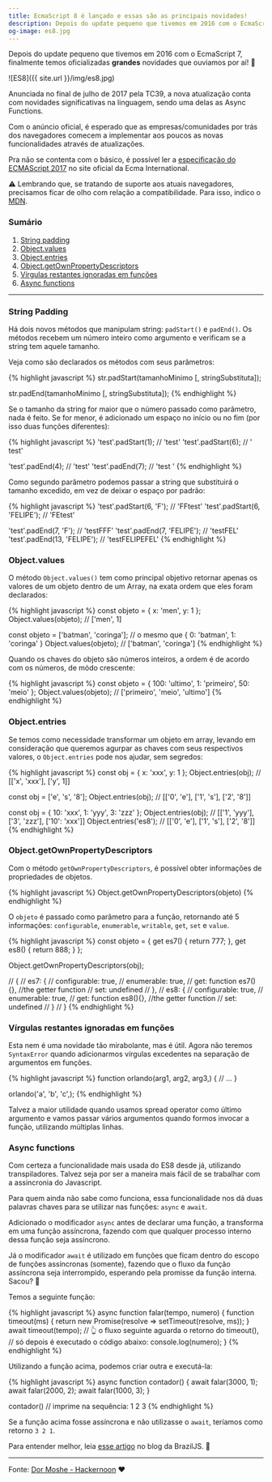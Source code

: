 ```yaml
---
title: EcmaScript 8 é lançado e essas são as principais novidades!
description: Depois do update pequeno que tivemos em 2016 com o EcmaScript 7, finalmente temos oficializadas grandes novidades que ouviamos por aí!
og-image: es8.jpg
---
```


Depois do update pequeno que tivemos em 2016 com o EcmaScript 7, finalmente temos oficializadas **grandes** novidades que ouviamos por aí! 🎉

<!--more-->

![ES8]({{ site.url }}/img/es8.jpg)

Anunciada no final de julho de 2017 pela TC39, a nova atualização conta com novidades significativas na linguagem, sendo uma delas as Async Functions.

Com o anúncio oficial, é esperado que as empresas/comunidades por trás dos navegadores comecem a implementar aos poucos as novas funcionalidades através de atualizações.

Pra não se contenta com o básico, é possível ler a <a href="http://www.ecma-international.org/memento/presentation.htm" target="_blank">especificação do ECMAScript 2017</a> no site oficial da Ecma International.

⚠️  Lembrando que, se tratando de suporte aos atuais navegadores, precisamos ficar de olho com relação a compatibilidade. Para isso, indico o <a href="https://developer.mozilla.org/en-US/Add-ons/WebExtensions/Browser_support_for_JavaScript_APIs" target="_blank">MDN</a>.

### Sumário
1. [String padding](#string-padding)
1. [Object.values](#objectvalues)
1. [Object.entries](#objectentries)
1. [Object.getOwnPropertyDescriptors](#objectgetownpropertydescriptors)
1. [Vírgulas restantes ignoradas em funções](#vírgulas-restantes-ignoradas-em-funções)
1. [Async functions](#async-functions)

___

### String Padding
Há dois novos métodos que manipulam string: `padStart()` e `padEnd()`. Os métodos recebem um número inteiro como argumento e verificam se a string tem aquele tamanho.

Veja como são declarados os métodos com seus parâmetros:

{% highlight javascript %}
str.padStart(tamanhoMinimo [, stringSubstituta]);

str.padEnd(tamanhoMinimo [, stringSubstituta]);
{% endhighlight %}

Se o tamanho da string for maior que o número passado como parâmetro, nada é feito. Se for menor, é adicionado um espaço no início ou no fim (por isso duas funções diferentes):

{% highlight javascript %}
'test'.padStart(1);   // 'test'
'test'.padStart(6);   // '  test'

'test'.padEnd(4); // 'test'
'test'.padEnd(7); // 'test   '
{% endhighlight %}

Como segundo parâmetro podemos passar a string que substituirá o tamanho excedido, em vez de deixar o espaço por padrão:

{% highlight javascript %}
'test'.padStart(6, 'F');      // 'FFtest'
'test'.padStart(6, 'FELIPE'); // 'FEtest'

'test'.padEnd(7, 'F');        // 'testFFF'
'test'.padEnd(7, 'FELIPE');   // 'testFEL'
'test'.padEnd(13, 'FELIPE');  // 'testFELIPEFEL'
{% endhighlight %}

### Object.values
O método `Object.values()` tem como principal objetivo retornar apenas os valores de um objeto dentro de um Array, na exata ordem que eles foram declarados:

{% highlight javascript %}
const objeto = { x: 'men', y: 1 };
Object.values(objeto); // ['men', 1]

const  objeto = ['batman', 'coringa']; // o mesmo que { 0: 'batman', 1: 'coringa' }
Object.values(objeto); // ['batman', 'coringa']
{% endhighlight %}

Quando os chaves do objeto são números inteiros, a ordem é de acordo com os números, de módo crescente:

{% highlight javascript %}
	const objeto = { 100: 'ultimo', 1: 'primeiro', 50: 'meio' };
	Object.values(objeto); // ['primeiro', 'meio', 'ultimo']
{% endhighlight %}

### Object.entries
Se temos como necessidade transformar um objeto em array, levando em consideração que queremos agurpar as chaves com seus respectivos valores, o `Object.entries` pode nos ajudar, sem segredos:

{% highlight javascript %}
const obj = { x: 'xxx', y: 1 };
Object.entries(obj); // [['x', 'xxx'], ['y', 1]]

const obj = ['e', 's', '8'];
Object.entries(obj); // [['0', 'e'], ['1', 's'], ['2', '8']]

const obj = { 10: 'xxx', 1: 'yyy', 3: 'zzz' };
Object.entries(obj); // [['1', 'yyy'], ['3', 'zzz'], ['10': 'xxx']]
Object.entries('es8'); // [['0', 'e'], ['1', 's'], ['2', '8']]
{% endhighlight %}

### Object.getOwnPropertyDescriptors
Com o método `getOwnPropertyDescriptors`, é possível obter informações de propriedades de objetos.

{% highlight javascript %}
Object.getOwnPropertyDescriptors(objeto)
{% endhighlight %}

O `objeto` é passado como parâmetro para a função, retornando até 5 informações: `configurable`, `enumerable`, `writable`, `get`, `set` e `value`.

{% highlight javascript %}
const objeto = {
  get es7() { return 777; },
  get es8() { return 888; }
};

Object.getOwnPropertyDescriptors(obj);

// {
//   es7: {
//     configurable: true,
//     enumerable: true,
//     get: function es7(){}, //the getter function
//     set: undefined
//   },
//   es8: {
//     configurable: true,
//     enumerable: true,
//     get: function es8(){}, //the getter function
//     set: undefined
//   }
// }
{% endhighlight %}

### Vírgulas restantes ignoradas em funções
Esta nem é uma novidade tão mirabolante, mas é útil. Agora não teremos `SyntaxError` quando adicionarmos vírgulas excedentes na separação de argumentos em funções.

{% highlight javascript %}
function orlando(arg1, arg2, arg3,) {
  // ...
}

orlando('a', 'b', 'c',);
{% endhighlight %}

Talvez a maior utilidade quando usamos spread operator como último argumento e vamos passar vários argumentos quando formos invocar a função, utilizando múltiplas linhas.

### Async functions
Com certeza a funcionalidade mais usada do ES8 desde já, utilizando transpiladores. Talvez seja por ser a maneira mais fácil de se trabalhar com a assincronia do Javascript.

Para quem ainda não sabe como funciona, essa funcionalidade nos dá duas palavras chaves para se utilizar nas funções: `async` e `await`.

Adicionado o modificador `async` antes de declarar uma função, a transforma em uma função assíncrona, fazendo com que qualquer processo interno dessa função seja assíncrono.

Já o modificador `await` é utilizado em funções que ficam dentro do escopo de funções assíncronas (somente), fazendo que o fluxo  da função assíncrona seja interrompido, esperando pela promisse da função interna. Sacou? 🤔

Temos a seguinte função:

{% highlight javascript %}
async function falar(tempo, numero) {
  function timeout(ms) {
    return new Promise(resolve => setTimeout(resolve, ms));
  }
  await timeout(tempo);
  // 👆 o fluxo seguinte aguarda o retorno do timeout(),
  // só depois é executado o código abaixo:
  console.log(numero);
}
{% endhighlight %}

Utilizando a função acima, podemos criar outra e executá-la:

{% highlight javascript %}
async function contador() {
  await falar(3000, 1);
  await falar(2000, 2);
  await falar(1000, 3);
}

contador() // imprime na sequência: 1 2 3
{% endhighlight %}

Se a função acima fosse assíncrona e não utilizasse o `await`, teríamos como retorno `3 2 1`.

Para entender melhor, leia <a href="https://braziljs.org/blog/async-await-js-assincronamente-sincrono/" target="_blank">esse artigo</a> no blog da BrazilJS. 💛

___

Fonte: <a href="https://hackernoon.com/es8-was-released-and-here-are-its-main-new-features-ee9c394adf66" target="_blank">Dor Moshe - Hackernoon</a> ❤️
